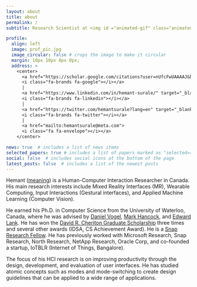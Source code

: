 ```yaml
---
layout: about
title: about
permalink: /
subtitle: Research Scientist at <img id ="animated-gif" class="animated-gif" src="./assets/img/logo_meta.gif"> <a href="https://tech.facebook.com/reality-labs/">Reality Labs</a>

profile:
  align: left
  image: prof_pic.jpg
  image_circular: false # crops the image to make it circular 
  margin: 10px 10px 0px 0px;
  address: >
    <center> 
      <a href="https://scholar.google.com/citations?user=nUfcFwUAAAAJ&hl=en&oi=ao" target="_blank" rel="noopener noreferrer">
      <i class="fa-brands fa-google"></i></a> 
      | 
      <a href="https://www.linkedin.com/in/hemant-surale/" target="_blank" rel="noopener noreferrer">
      <i class="fa-brands fa-linkedin"></i></a> 
      |
      <a href="https://twitter.com/hemantsurale?lang=en" target="_blank" rel="noopener noreferrer">
      <i class="fa-brands fa-twitter"></i></a>
      | 
      <a href="mailto:hemantsurale@meta.com">
      <i class="fa fa-envelope"></i></a> 
    </center> 

news: true  # includes a list of news items
selected_papers: true # includes a list of papers marked as "selected={true}"
social: false  # includes social icons at the bottom of the page
latest_posts: false  # includes a list of the newest posts
---
```


Hemant ([meaning](https://en.wikipedia.org/wiki/Hemant)) is a Human-Computer Interaction Researcher in Canada. His main research interests include Mixed Reality Interfaces (MR), Wearable Computing, Input Interactions (Gestural interfaces), and Applied Machine Learning (Computer Vision).  

He earned his Ph.D. in Computer Science from the University of Waterloo, Canada, where he was advised by [Daniel Vogel](https://scholar.google.com/citations?user=Yi5nK1EAAAAJ&hl=en), [Mark Hancock](https://scholar.google.com/citations?hl=en&user=PYvcN3cAAAAJ), and [Edward Lank](https://scholar.google.com/citations?user=e7P8IwgAAAAJ&hl=en&oi=ao). He has won the [David R. Cheriton Graduate Scholarship](https://cs.uwaterloo.ca/current-graduate-students/funding-and-awards/david-r-cheriton-graduate-scholarship) three times and several other awards (IDSA, CS Achievement Award). He is a [Snap Research Fellow](https://snapresearchfs.splashthat.com/). He has previously worked with Microsoft Research, Snap Research, North Research, NetApp Research, Oracle Corp, and co-founded a startup, IoTBLR (Internet of Things, Bangalore).

The focus of his HCI research is on improving productivity through the design, development, and evaluation of user interfaces. He has studied atomic concepts such as modes and mode-switching to create design guidelines that can be applied to a wide range of applications.
